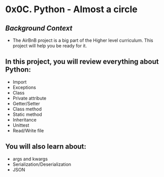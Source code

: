# 0x0C. Python - Almost a circle

## ___Background Context___
* The AirBnB project is a big part of the Higher level curriculum. This project will help you be ready for it.

## In this project, you will review everything about Python:
* Import
* Exceptions
* Class
* Private attribute
* Getter/Setter
* Class method
* Static method
* Inheritance
* Unittest
* Read/Write file

## You will also learn about:
* args and kwargs
* Serialization/Deserialization
* JSON
